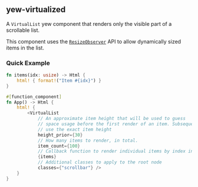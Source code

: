 ## yew-virtualized

A `VirtualList` yew component that renders only the visible part of a scrollable list.

This component uses the [`ResizeObserver`] API to allow dynamically sized items in the list.

### Quick Example

```rust
fn items(idx: usize) -> Html {
    html! { format!("Item #{idx}") }
}

#[function_component]
fn App() -> Html {
    html! {
        <VirtualList
            // An approximate item height that will be used to guess
            // space usage before the first render of an item. Subsequent renders
            // use the exact item height
            height_prior={30}
            // How many items to render, in total.
            item_count={100}
            // Callback function to render individual items by index in 0..item_count
            {items}
            // Additional classes to apply to the root node
            classes={"scrollbar"} />
    }
}
```

[`ResizeObserver`]: https://developer.mozilla.org/en-US/docs/Web/API/ResizeObserver
